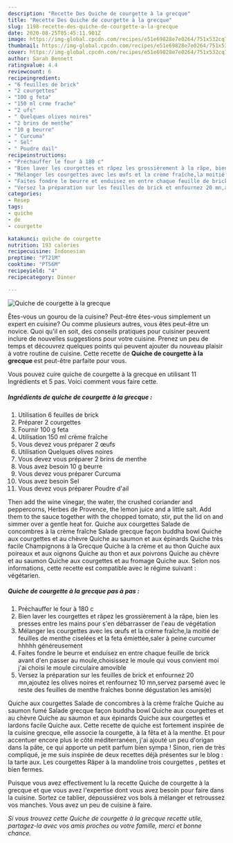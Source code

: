 ```yaml
---
description: "Recette Des Quiche de courgette à la grecque"
title: "Recette Des Quiche de courgette à la grecque"
slug: 1198-recette-des-quiche-de-courgette-a-la-grecque
date: 2020-08-25T05:45:11.901Z
image: https://img-global.cpcdn.com/recipes/e51e69828e7e0264/751x532cq70/quiche-de-courgette-a-la-grecque-photo-principale-de-la-recette.jpg
thumbnail: https://img-global.cpcdn.com/recipes/e51e69828e7e0264/751x532cq70/quiche-de-courgette-a-la-grecque-photo-principale-de-la-recette.jpg
cover: https://img-global.cpcdn.com/recipes/e51e69828e7e0264/751x532cq70/quiche-de-courgette-a-la-grecque-photo-principale-de-la-recette.jpg
author: Sarah Bennett
ratingvalue: 4.4
reviewcount: 6
recipeingredient:
- "6 feuilles de brick"
- "2 courgettes"
- "100 g feta"
- "150 ml crme frache"
- "2 ufs"
- " Quelques olives noires"
- "2 brins de menthe"
- "10 g beurre"
- " Curcuma"
- " Sel"
- " Poudre dail"
recipeinstructions:
- "Préchauffer le four à 180 c"
- "Bien laver les courgettes et râpez les grossièrement à la râpe, bien les presses entre les mains pour s&#39;en débarrasser de l&#39;eau de végétation"
- "Mélanger les courgettes avec les œufs et la crème fraîche,la moitié de feuilles de menthe ciselées et la feta émiettée,saler à peine curcumer hhhhh généreusement"
- "Faites fondre le beurre et enduisez en entre chaque feuille de brick avant d&#39;en passer au moule,choisissez le moule qui vous convient moi j&#39;ai choisi le moule circulaire amovible"
- "Versez la préparation sur les feuilles de brick et enfournez 20 mn,ajoutez les olives noires et renfournez 10 mn,servez parsemé avec le reste des feuilles de menthe fraîches bonne dégustation les amis(e)"
categories:
- Resep
tags:
- quiche
- de
- courgette

katakunci: quiche de courgette 
nutrition: 193 calories
recipecuisine: Indonesian
preptime: "PT21M"
cooktime: "PT56M"
recipeyield: "4"
recipecategory: Dinner

---
```



![Quiche de courgette à la grecque](https://img-global.cpcdn.com/recipes/e51e69828e7e0264/751x532cq70/quiche-de-courgette-a-la-grecque-photo-principale-de-la-recette.jpg)

Êtes-vous un gourou de la cuisine? Peut-être êtes-vous simplement un expert en cuisine? Ou comme plusieurs autres, vous êtes peut-être un novice. Quoi qu'il en soit, des conseils pratiques pour cuisiner peuvent inclure de nouvelles suggestions pour votre cuisine. Prenez un peu de temps et découvrez quelques points qui peuvent ajouter du nouveau plaisir à votre routine de cuisine. Cette recette de <strong> Quiche de courgette à la grecque </strong> est peut-être parfaite pour vous.

<!--inarticleads1-->

Vous pouvez cuire quiche de courgette à la grecque en utilisant 11 Ingrédients et 5 pas. Voici comment vous faire cette.

##### Ingrédients de quiche de courgette à la grecque :

1. Utilisation 6 feuilles de brick
1. Préparer 2 courgettes
1. Fournir 100 g feta
1. Utilisation 150 ml crème fraîche
1. Vous devez vous préparer 2 œufs
1. Utilisation  Quelques olives noires
1. Vous devez vous préparer 2 brins de menthe
1. Vous avez besoin 10 g beurre
1. Vous devez vous préparer  Curcuma
1. Vous avez besoin  Sel
1. Vous devez vous préparer  Poudre d&#39;ail


Then add the wine vinegar, the water, the crushed coriander and peppercorns, Herbes de Provence, the lemon juice and a little salt. Add them to the sauce together with the chopped tomato, stir, put the lid on and simmer over a gentle heat for. Quiche aux courgettes Salade de concombres à la crème fraîche Salade grecque façon buddha bowl Quiche aux courgettes et au chèvre Quiche au saumon et aux épinards Quiche très facile Champignons à la Grecque Quiche à la crème et au thon Quiche aux poireaux et aux oignons Quiche au thon et aux poivrons Quiche au chèvre et au saumon Quiche aux courgettes et au fromage Quiche aux. Selon nos informations, cette recette est compatible avec le régime suivant : végétarien. 

<!--inarticleads2-->

##### Quiche de courgette à la grecque pas à pas :

1. Préchauffer le four à 180 c
1. Bien laver les courgettes et râpez les grossièrement à la râpe, bien les presses entre les mains pour s&#39;en débarrasser de l&#39;eau de végétation
1. Mélanger les courgettes avec les œufs et la crème fraîche,la moitié de feuilles de menthe ciselées et la feta émiettée,saler à peine curcumer hhhhh généreusement
1. Faites fondre le beurre et enduisez en entre chaque feuille de brick avant d&#39;en passer au moule,choisissez le moule qui vous convient moi j&#39;ai choisi le moule circulaire amovible
1. Versez la préparation sur les feuilles de brick et enfournez 20 mn,ajoutez les olives noires et renfournez 10 mn,servez parsemé avec le reste des feuilles de menthe fraîches bonne dégustation les amis(e)


Quiche aux courgettes Salade de concombres à la crème fraîche Quiche au saumon fumé Salade grecque façon buddha bowl Quiche aux courgettes et au chèvre Quiche au saumon et aux épinards Quiche aux courgettes et lardons facile Quiche aux. Cette recette de quiche est fortement inspirée de la cuisine grecque, elle associe la courgette, à la fêta et à la menthe. Et pour accentuer encore plus le côté méditerranéen, j&#39;ai ajouté un peu d&#39;origan dans la pâte, ce qui apporte un petit parfum bien sympa ! Sinon, rien de très compliqué, je me suis inspirée de deux recettes déjà présentes sur le blog : la tarte aux. Les courgettes Râper à la mandoline trois courgettes , petites et bien fermes. 

<!--inarticleads1-->

<p>
Puisque vous avez effectivement lu la recette Quiche de courgette à la grecque et que vous avez l'expertise dont vous avez besoin pour faire dans la cuisine. Sortez ce tablier, dépoussiérez vos bols à mélanger et retroussez vos manches. Vous avez un peu de cuisine à faire.
</p>

<p>
<i>Si vous trouvez cette Quiche de courgette à la grecque recette utile, partagez-la avec vos amis proches ou votre famille, merci et bonne chance.</i>
</p>
